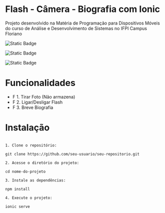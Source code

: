
# Flash - Câmera - Biografia com Ionic

Projeto desenvolvido na Matéria de Programação para Dispositivos Móveis do curso de Análise e Desenvolvimento de Sistemas no IFPI Campus Floriano

![Static Badge](https://img.shields.io/badge/Node.js-white?logo=nodedotjs)

![Static Badge](https://img.shields.io/badge/Ionic-lightblue?logo=Ionic) 

![Static Badge](https://img.shields.io/badge/Angular-red?logo=Angular)

# Funcionalidades
- F 1. Tirar Foto (Não armazena)
- F 2. Ligar/Desligar Flash
- F 3. Breve Biografia

# Instalação
```

1. Clone o repositório:

git clone https://github.com/seu-usuario/seu-repositorio.git

2. Acesse o diretório do projeto:

cd nome-do-projeto

3. Instale as dependências:

npm install

4. Execute o projeto:

ionic serve
